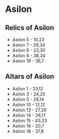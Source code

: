 # Asilon

## Relics of Asilon

- Asilon 5  - 10,23
- Asilon 7  - 29,34
- Asilon 8  - 23,30
- Asilon 8  - 38,24
- Asilon 19 - 36,7 

## Altars of Asilon

- Asilon 1  - 33,12
- Asilon 3  - 24,25
- Asilon 5  - 29,14
- Asilon 10 - 12,12
- Asilon 13 - 27,28
- Asilon 14 - 26,17
- Asilon 15 - 43,33
- Asilon 16 - 20,7
- Asilon 18 - 37,8

